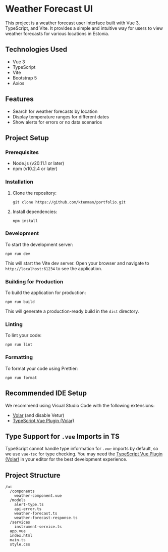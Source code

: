 # Weather Forecast UI

This project is a weather forecast user interface built with Vue 3, TypeScript, and Vite. It provides a simple and
intuitive way for users to view weather forecasts for various locations in Estonia.

## Technologies Used

- Vue 3
- TypeScript
- Vite
- Bootstrap 5
- Axios

## Features

- Search for weather forecasts by location
- Display temperature ranges for different dates
- Show alerts for errors or no data scenarios

## Project Setup

### Prerequisites

- Node.js (v20.11.1 or later)
- npm (v10.2.4 or later)

### Installation

1. Clone the repository:

   ```
   git clone https://github.com/ktenman/portfolio.git
   ```

2. Install dependencies:
   ```
   npm install
   ```

### Development

To start the development server:

```
npm run dev
```

This will start the Vite dev server. Open your browser and navigate to `http://localhost:61234` to see the application.

### Building for Production

To build the application for production:

```
npm run build
```

This will generate a production-ready build in the `dist` directory.

### Linting

To lint your code:

```
npm run lint
```

### Formatting

To format your code using Prettier:

```
npm run format
```

## Recommended IDE Setup

We recommend using Visual Studio Code with the following extensions:

- [Volar](https://marketplace.visualstudio.com/items?itemName=Vue.volar) (and disable Vetur)
- [TypeScript Vue Plugin (Volar)](https://marketplace.visualstudio.com/items?itemName=Vue.vscode-typescript-vue-plugin)

## Type Support for `.vue` Imports in TS

TypeScript cannot handle type information for `.vue` imports by default, so we use `vue-tsc` for type checking. You may
need
the [TypeScript Vue Plugin (Volar)](https://marketplace.visualstudio.com/items?itemName=Vue.vscode-typescript-vue-plugin)
in your editor for the best development experience.

## Project Structure

```
/ui
  /components
    weather-component.vue
  /models
    alert-type.ts
    api-error.ts
    weather-forecast.ts
    weather-forecast-response.ts
  /services
    instrument-service.ts
  app.vue
  index.html
  main.ts
  style.css
```

